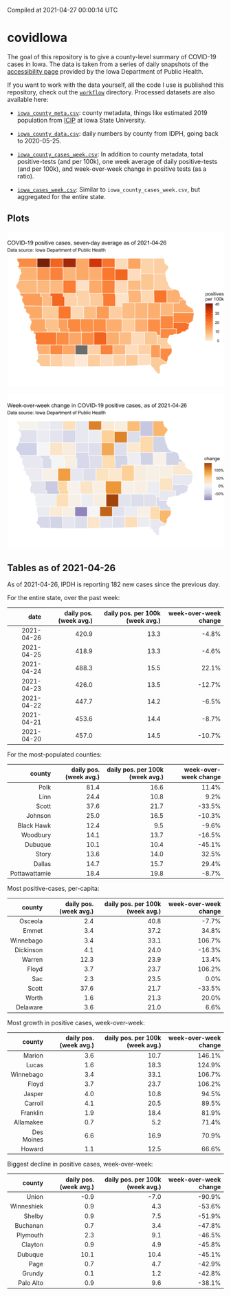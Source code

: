 Compiled at 2021-04-27 00:00:14 UTC

<!-- README.md is generated from README.Rmd. Please edit that file -->

# covidIowa

<!-- badges: start -->

<!-- badges: end -->

The goal of this repository is to give a county-level summary of
COVID-19 cases in Iowa. The data is taken from a series of daily
snapshots of the [accessibility
page](https://coronavirus.iowa.gov/pages/access) provided by the Iowa
Department of Public Health.

If you want to work with the data yourself, all the code I use is
published this repository, check out the [`workflow`](workflow)
directory. Processed datasets are also available here:

  - [`iowa_county_meta.csv`](https://raw.githubusercontent.com/ijlyttle/covidIowa/master/workflow/data/99-publish/iowa_county_meta.csv):
    county metadata, things like estimated 2019 population from
    [ICIP](https://www.icip.iastate.edu/tables/population/counties-estimates)
    at Iowa State University.

  - [`iowa_county_data.csv`](https://raw.githubusercontent.com/ijlyttle/covidIowa/master/workflow/data/99-publish/iowa_county_data.csv):
    daily numbers by county from IDPH, going back to 2020-05-25.

  - [`iowa_county_cases_week.csv`](https://raw.githubusercontent.com/ijlyttle/covidIowa/master/workflow/data/99-publish/iowa_county_data.csv):
    In addition to county metadata, total positive-tests (and per 100k),
    one week average of daily positive-tests (and per 100k), and
    week-over-week change in positive tests (as a ratio).

  - [`iowa_cases_week.csv`](https://raw.githubusercontent.com/ijlyttle/covidIowa/master/workflow/data/99-publish/iowa_cases_week.csv):
    Similar to `iowa_county_cases_week.csv`, but aggregated for the
    entire state.

## Plots

![](workflow/data/99-publish/iowa_cases.png)

![](workflow/data/99-publish/iowa_change.png)

## Tables as of 2021-04-26

As of 2021-04-26, IPDH is reporting 182 new cases since the previous
day.

For the entire state, over the past week:

|       date | daily pos. (week avg.) | daily pos. per 100k (week avg.) | week-over-week change |
| ---------: | ---------------------: | ------------------------------: | --------------------: |
| 2021-04-26 |                  420.9 |                            13.3 |                \-4.8% |
| 2021-04-25 |                  418.9 |                            13.3 |                \-4.6% |
| 2021-04-24 |                  488.3 |                            15.5 |                 22.1% |
| 2021-04-23 |                  426.0 |                            13.5 |               \-12.7% |
| 2021-04-22 |                  447.7 |                            14.2 |                \-6.5% |
| 2021-04-21 |                  453.6 |                            14.4 |                \-8.7% |
| 2021-04-20 |                  457.0 |                            14.5 |               \-10.7% |

For the most-populated counties:

|        county | daily pos. (week avg.) | daily pos. per 100k (week avg.) | week-over-week change |
| ------------: | ---------------------: | ------------------------------: | --------------------: |
|          Polk |                   81.4 |                            16.6 |                 11.4% |
|          Linn |                   24.4 |                            10.8 |                  9.2% |
|         Scott |                   37.6 |                            21.7 |               \-33.5% |
|       Johnson |                   25.0 |                            16.5 |               \-10.3% |
|    Black Hawk |                   12.4 |                             9.5 |                \-9.6% |
|      Woodbury |                   14.1 |                            13.7 |               \-16.5% |
|       Dubuque |                   10.1 |                            10.4 |               \-45.1% |
|         Story |                   13.6 |                            14.0 |                 32.5% |
|        Dallas |                   14.7 |                            15.7 |                 29.4% |
| Pottawattamie |                   18.4 |                            19.8 |                \-8.7% |

Most positive-cases, per-capita:

|    county | daily pos. (week avg.) | daily pos. per 100k (week avg.) | week-over-week change |
| --------: | ---------------------: | ------------------------------: | --------------------: |
|   Osceola |                    2.4 |                            40.8 |                \-7.7% |
|     Emmet |                    3.4 |                            37.2 |                 34.8% |
| Winnebago |                    3.4 |                            33.1 |                106.7% |
| Dickinson |                    4.1 |                            24.0 |               \-16.3% |
|    Warren |                   12.3 |                            23.9 |                 13.4% |
|     Floyd |                    3.7 |                            23.7 |                106.2% |
|       Sac |                    2.3 |                            23.5 |                  0.0% |
|     Scott |                   37.6 |                            21.7 |               \-33.5% |
|     Worth |                    1.6 |                            21.3 |                 20.0% |
|  Delaware |                    3.6 |                            21.0 |                  6.6% |

Most growth in positive cases, week-over-week:

|     county | daily pos. (week avg.) | daily pos. per 100k (week avg.) | week-over-week change |
| ---------: | ---------------------: | ------------------------------: | --------------------: |
|     Marion |                    3.6 |                            10.7 |                146.1% |
|      Lucas |                    1.6 |                            18.3 |                124.9% |
|  Winnebago |                    3.4 |                            33.1 |                106.7% |
|      Floyd |                    3.7 |                            23.7 |                106.2% |
|     Jasper |                    4.0 |                            10.8 |                 94.5% |
|    Carroll |                    4.1 |                            20.5 |                 89.5% |
|   Franklin |                    1.9 |                            18.4 |                 81.9% |
|  Allamakee |                    0.7 |                             5.2 |                 71.4% |
| Des Moines |                    6.6 |                            16.9 |                 70.9% |
|     Howard |                    1.1 |                            12.5 |                 66.6% |

Biggest decline in positive cases, week-over-week:

|     county | daily pos. (week avg.) | daily pos. per 100k (week avg.) | week-over-week change |
| ---------: | ---------------------: | ------------------------------: | --------------------: |
|      Union |                  \-0.9 |                           \-7.0 |               \-90.9% |
| Winneshiek |                    0.9 |                             4.3 |               \-53.6% |
|     Shelby |                    0.9 |                             7.5 |               \-51.9% |
|   Buchanan |                    0.7 |                             3.4 |               \-47.8% |
|   Plymouth |                    2.3 |                             9.1 |               \-46.5% |
|    Clayton |                    0.9 |                             4.9 |               \-45.8% |
|    Dubuque |                   10.1 |                            10.4 |               \-45.1% |
|       Page |                    0.7 |                             4.7 |               \-42.9% |
|     Grundy |                    0.1 |                             1.2 |               \-42.8% |
|  Palo Alto |                    0.9 |                             9.6 |               \-38.1% |
